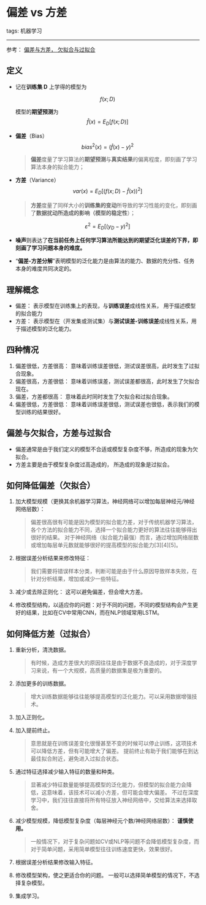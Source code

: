 # 偏差 vs 方差

tags: 机器学习

---

参考： [偏差与方差， 欠拟合与过拟合](https://zhuanlan.zhihu.com/p/48257326)

## 定义

- 记在**训练集 D** 上学得的模型为

  $$
  f(x;D)
  $$


  模型的**期望预测**为
  $$
  \hat{f}(x) = E_D [f(x;D)]
  $$

- **偏差**（Bias）
  $$
  bias^2(x) = (\hat{f}(x) - y)^2
  $$

  > **偏差**度量了学习算法的**期望预测**与**真实结果**的偏离程度，即刻画了学习算法本身的拟合能力；

- **方差**（Variance）
  $$
  var(x) = E_D[(f(x;D) - \hat{f}(x))^2]
  $$


  > **方差**度量了同样大小的**训练集的变动**所导致的学习性能的变化，即刻画了**数据扰动所造成的影响（模型的稳定性**）；

  $$
  \varepsilon^2 = E_D[(y_D-y)^2]
  $$

- **噪声**则表达了**在当前任务上任何学习算法所能达到的期望泛化误差的下界，即刻画了学习问题本身的难度。**

- “**偏差-方差分解**”表明模型的泛化能力是由算法的能力、数据的充分性、任务本身的难度共同决定的。

## 理解概念

- 偏差： 表示模型在训练集上的表现，与**训练误差**成线性关系， 用于描述模型的拟合能力
- 方差： 表示模型在（开发集或测试集）与**测试误差-训练误差**成线性关系，用于描述模型的泛化能力。

## 四种情况

1. 偏差很低，方差很高： 意味着训练误差很低，测试误差很高，此时发生了过拟合现象。
2. 偏差很高，方差很低： 意味着训练误差，测试误差都很高，此时发生了欠拟合现在。
3. 偏差，方差都很高： 意味着此时同时发生了欠拟合和过拟合现象。
4. 偏差很低，方差很低： 意味着训练误差很低，测试误差也很低，表示我们的模型训练的结果很好。

## 偏差与欠拟合，方差与过拟合

- 偏差通常是由于我们定义的模型不合适或模型复杂度不够，所造成的现象为欠拟合。
- 方差主要是由于模型复杂度过高造成的， 所造成的现象是过拟合。

## 如何降低偏差（欠拟合）

1. 加大模型规模（更换其余机器学习算法，神经网络可以增加每层神经元/神经网络层数）：

   > 偏差很高很有可能是因为模型的拟合能力差，对于传统机器学习算法，各个方法的拟合能力不同，选择一个拟合能力更好的算法往往能够得出很好的结果。 对于神经网络（拟合能力最强）而言，通过增加网络层数或增加每层单元数就能够很好的提高模型的拟合能力[3][4][5]。

2. 根据误差分析结果来修改特征： 

   > 我们需要将错误样本分类，判断可能是由于什么原因导致样本失败，在针对分析结果，增加或减少一些特征。

3. 减少或去除正则化： 这可以避免偏差，但会增大方差。

4. 修改模型结构，以适应你的问题：对于不同的问题，不同的模型结构会产生更好的结果，比如在CV中常用CNN，而在NLP领域常用LSTM。

## 如何降低方差（过拟合）

1. 重新分析，清洗数据。 

   > 有时候，造成方差很大的原因往往是由于数据不良造成的，对于深度学习来说，有一个大规模，高质量的数据集是极为重要的。

2. 添加更多的训练数据。

   > 增大训练数据能够往往能够提高模型的泛化能力。可以采用数据增强技术。

3. 加入正则化。

4. 加入提前终止。

   > 意思就是在训练误差变化很慢甚至不变的时候可以停止训练，这项技术可以降低方差，但有可能增大了偏差。 提前终止有助于我们能够在到达最佳拟合附近，避免进入过拟合状态。

5. 通过特征选择减少输入特征的数量和种类。 

   > 显著减少特征数量能够提高模型的泛化能力，但模型的拟合能力会降低，这意味着，该技术可以减小方差，但可能会增大偏差。 不过在深度学习中，我们往往直接将所有特征放入神经网络中，交给算法来选择取舍。

6. 减少模型规模，降低模型复杂度（每层神经元个数/神经网络层数）： **谨慎使用。** 

   > 一般情况下，对于复杂问题如CV或NLP等问题不会降低模型复杂度，而对于简单问题，采用简单模型往往训练速度更快，效果很好。

7. 根据误差分析结果修改输入特征。

8. 修改模型架构，使之更适合你的问题。 一般可以选择简单模型的情况下，不选择复杂模型。

9. 集成学习。



